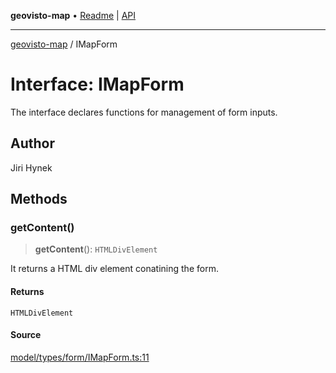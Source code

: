 **geovisto-map** • [Readme](../README.md) \| [API](../globals.md)

***

[geovisto-map](../README.md) / IMapForm

# Interface: IMapForm

The interface declares functions for management of form inputs.

## Author

Jiri Hynek

## Methods

### getContent()

> **getContent**(): `HTMLDivElement`

It returns a HTML div element conatining the form.

#### Returns

`HTMLDivElement`

#### Source

[model/types/form/IMapForm.ts:11](https://github.com/geovisto/geovisto-map/blob/5ee2cb5d45c19062fc8fc6beefa2848c076518b6/src/model/types/form/IMapForm.ts#L11)
